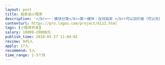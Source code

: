 ```yaml
---                
layout: post       
title: 拍卖会小程序           
description: '</br>一：模块分类</br>第一模块：在线拍卖	</br>可以加价格（可以先做倒计时拍卖规则）</br>也可以一口价(就是不能加减价格)</br>第二模块：文章	</br>给文章模块分类，后台上传文档，在这可以看</br>第三模块：个人中心	</br>关于公司的简介页面</br>会员买过的订单</br>会员的个人信息，电话，姓名，收货地址，等等</br></br>二：内置功能	</br>"实现比如A把小程序或服务号推荐给B，那么B买东西的话，A会收到部分佣金"</br></br>三：期望(不是必须)</br>希望您现在在北京</br>希望您有过拍卖会app的经验</br>'     
contenturl: https://pro.lagou.com/project/8112.html      
tags: [小程序开发]            
salary: 10000-20000元          
publish_time: 2018-05-27 11:04:02         
review: 945人                   
apply: 17人                   
recommend: 5人                   
time_range: 1-3个月              
---                 
```

